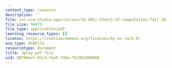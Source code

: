 ```yaml
---
content_type: resource
description: ''
file: /ol-ocw-studio-app/courses/18-404j-theory-of-computation-fall-2020/88786eaf01c47ee97d9afbc902d98608_N32bnUliSzo.pdf
file_size: 94473
file_type: application/pdf
learning_resource_types: []
license: https://creativecommons.org/licenses/by-nc-sa/4.0/
ocw_type: OCWFile
resourcetype: Document
title: 3play pdf file
uid: 88786eaf-01c4-7ee9-7d9a-fbc902d98608
---
```

